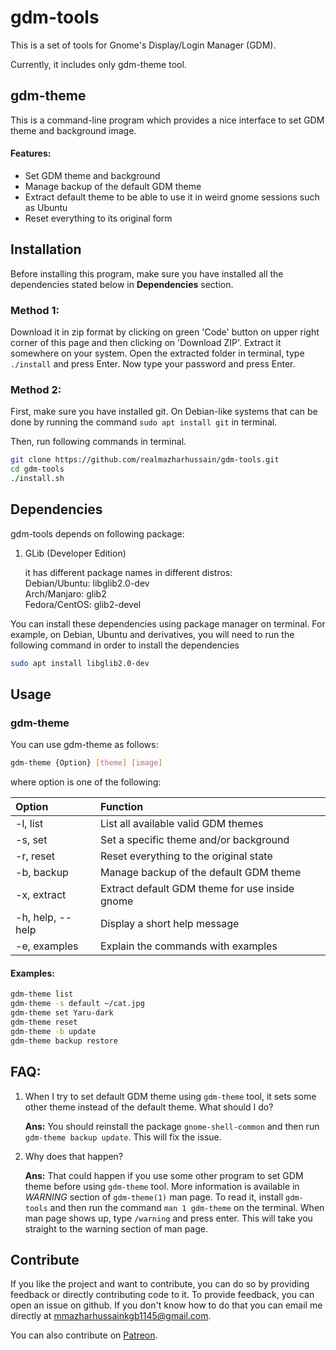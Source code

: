 # gdm-tools

This is a set of tools for Gnome's Display/Login Manager (GDM).

Currently, it includes only gdm-theme tool.

## gdm-theme

This is a command-line program which provides a nice interface to set GDM theme and background image.

#### Features:

- Set GDM theme and background
- Manage backup of the default GDM theme
- Extract default theme to be able to use it in weird gnome sessions such as Ubuntu
- Reset everything to its original form

## Installation

Before installing this program, make sure you have installed all the dependencies stated below in **Dependencies** section.

### Method 1:

Download it in zip format by clicking on green 'Code' button on upper right corner of this page and then clicking on 'Download ZIP'. Extract it somewhere on your system. Open the extracted folder in terminal, type `./install` and press Enter. Now type your password and press Enter.

### Method 2:

First, make sure you have installed git. On Debian-like systems that can be done by running the command `sudo apt install git` in terminal.

Then, run following commands in terminal.

```bash
git clone https://github.com/realmazharhussain/gdm-tools.git
cd gdm-tools
./install.sh
```

## Dependencies

gdm-tools depends on following package:

1. GLib (Developer Edition)
   
   it has different package names in different distros:\
   Debian/Ubuntu: libglib2.0-dev\
   Arch/Manjaro: glib2\
   Fedora/CentOS: glib2-devel 

You can install these dependencies using package manager on terminal. For example, on Debian, Ubuntu and derivatives, you will need to run the following command in order to install the dependencies

```bash
sudo apt install libglib2.0-dev
```

## Usage

### gdm-theme

You can use gdm-theme as follows:

```bash
gdm-theme {Option} [theme] [image]
```

where option is one of the following:

| Option           | Function                                       |
| :--------------- | :--------------------------------------------- |
| -l, list         | List all available valid GDM themes            |
| -s, set          | Set a specific theme and/or background         |
| -r, reset        | Reset everything to the original state         |
| -b, backup       | Manage backup of the default GDM theme         |
| -x, extract      | Extract default GDM theme for use inside gnome |
| -h, help, --help | Display a short help message                   |
| -e, examples     | Explain the commands with examples             |

#### Examples:

```bash
gdm-theme list
gdm-theme -s default ~/cat.jpg
gdm-theme set Yaru-dark
gdm-theme reset
gdm-theme -b update
gdm-theme backup restore
```

## FAQ:

1. When I try to set default GDM theme using `gdm-theme` tool, it sets some other theme instead of the default theme. What should I do?

   **Ans:** You should reinstall the package `gnome-shell-common` and then run `gdm-theme backup update`. This will fix the issue.

2. Why does that happen?

   **Ans:** That could happen if you use some other program to set GDM theme before using `gdm-theme` tool. More information is available in *WARNING* section of `gdm-theme(1)` man page. To read it, install `gdm-tools` and then run the command `man 1 gdm-theme` on the terminal. When man page shows up, type `/warning` and press enter. This will take you straight to the warning section of man page.

## Contribute

If you like the project and want to contribute, you can do so by providing feedback or directly contributing code to it. To provide feedback, you can open an issue on github. If you don't know how to do that you can email me directly at mmazharhussainkgb1145@gmail.com.

You can also contribute on [Patreon](https://www.patreon.com/mazharhussain).

